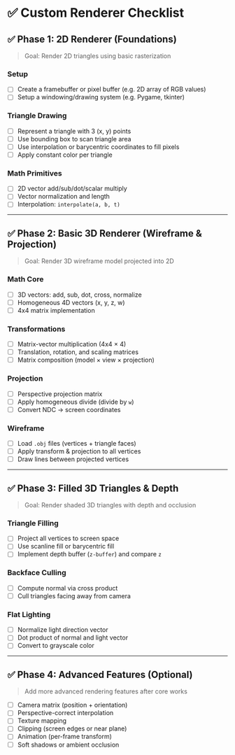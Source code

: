 # ✅ Custom Renderer Checklist

## ✅ Phase 1: 2D Renderer (Foundations)

> Goal: Render 2D triangles using basic rasterization

### Setup
- [ ] Create a framebuffer or pixel buffer (e.g. 2D array of RGB values)
- [ ] Setup a windowing/drawing system (e.g. Pygame, tkinter)

### Triangle Drawing
- [ ] Represent a triangle with 3 (x, y) points
- [ ] Use bounding box to scan triangle area
- [ ] Use interpolation or barycentric coordinates to fill pixels
- [ ] Apply constant color per triangle

### Math Primitives
- [ ] 2D vector add/sub/dot/scalar multiply
- [ ] Vector normalization and length
- [ ] Interpolation: `interpolate(a, b, t)`

---

## ✅ Phase 2: Basic 3D Renderer (Wireframe & Projection)

> Goal: Render 3D wireframe model projected into 2D

### Math Core
- [ ] 3D vectors: add, sub, dot, cross, normalize
- [ ] Homogeneous 4D vectors (x, y, z, w)
- [ ] 4x4 matrix implementation

### Transformations
- [ ] Matrix-vector multiplication (4x4 × 4)
- [ ] Translation, rotation, and scaling matrices
- [ ] Matrix composition (model × view × projection)

### Projection
- [ ] Perspective projection matrix
- [ ] Apply homogeneous divide (divide by `w`)
- [ ] Convert NDC → screen coordinates

### Wireframe
- [ ] Load `.obj` files (vertices + triangle faces)
- [ ] Apply transform & projection to all vertices
- [ ] Draw lines between projected vertices

---

## ✅ Phase 3: Filled 3D Triangles & Depth

> Goal: Render shaded 3D triangles with depth and occlusion

### Triangle Filling
- [ ] Project all vertices to screen space
- [ ] Use scanline fill or barycentric fill
- [ ] Implement depth buffer (`z-buffer`) and compare `z`

### Backface Culling
- [ ] Compute normal via cross product
- [ ] Cull triangles facing away from camera

### Flat Lighting
- [ ] Normalize light direction vector
- [ ] Dot product of normal and light vector
- [ ] Convert to grayscale color

---

## ✅ Phase 4: Advanced Features (Optional)

> Add more advanced rendering features after core works

- [ ] Camera matrix (position + orientation)
- [ ] Perspective-correct interpolation
- [ ] Texture mapping
- [ ] Clipping (screen edges or near plane)
- [ ] Animation (per-frame transform)
- [ ] Soft shadows or ambient occlusion

